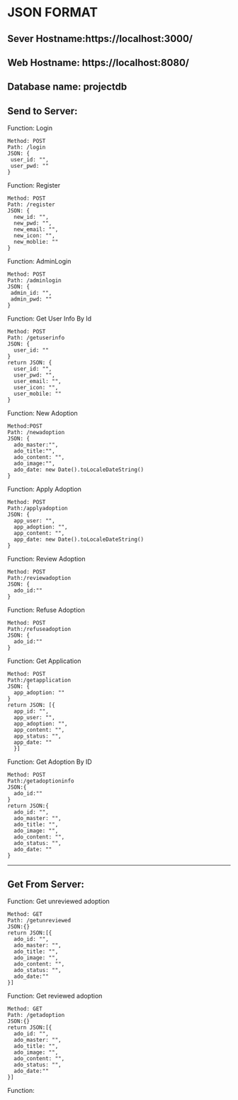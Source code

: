 # JSON FORMAT

## Sever Hostname:https://localhost:3000/
## Web Hostname: https://localhost:8080/
## Database name: projectdb

## Send to Server:

Function: Login
```
Method: POST
Path: /login
JSON: {
 user_id: "",
 user_pwd: ""
}
```

Function: Register
```
Method: POST
Path: /register
JSON: {
  new_id: "",
  new_pwd: "",
  new_email: "",
  new_icon: "",
  new_moblie: ""
}
```
Function: AdminLogin
```
Method: POST
Path: /adminlogin
JSON: {
 admin_id: "",
 admin_pwd: ""
}
```

Function: Get User Info By Id
```
Method: POST
Path: /getuserinfo
JSON: {
  user_id: ""
}
return JSON: {
  user_id: "",
  user_pwd: "",
  user_email: "",
  user_icon: "",
  user_mobile: ""
}
```

Function: New Adoption
```
Method:POST
Path: /newadoption
JSON: {
  ado_master:"",
  ado_title:"",
  ado_content: "",
  ado_image:"",
  ado_date: new Date().toLocaleDateString()
}
```

Function: Apply Adoption
```
Method: POST
Path:/applyadoption
JSON: {
  app_user: "",
  app_adoption: "",
  app_content: "",
  app_date: new Date().toLocaleDateString()
}
```

Function: Review Adoption
```
Method: POST
Path:/reviewadoption
JSON: {
  ado_id:""
}
```

Function: Refuse Adoption
```
Method: POST
Path:/refuseadoption
JSON: {
  ado_id:""
}
```

Function: Get Application
```
Method: POST
Path:/getapplication
JSON: {
  app_adoption: ""
}
return JSON: [{
  app_id: "",
  app_user: "",
  app_adoption: "",
  app_content: "",
  app_status: "",
  app_date: ""
  }]

```

Function: Get Adoption By ID
```
Method: POST
Path:/getadoptioninfo
JSON:{
  ado_id:""
}
return JSON:{
  ado_id: "",
  ado_master: "",
  ado_title: "",
  ado_image: "",
  ado_content: "",
  ado_status: "",
  ado_date: ""
}
```
---

## Get From Server:

Function: Get unreviewed adoption
```
Method: GET
Path: /getunreviewed
JSON:{}
return JSON:[{
  ado_id: "",
  ado_master: "",
  ado_title: "",
  ado_image: "",
  ado_content: "",
  ado_status: "",
  ado_date:""
}]
```

Function: Get reviewed adoption
```
Method: GET
Path: /getadoption
JSON:{}
return JSON:[{
  ado_id: "",
  ado_master: "",
  ado_title: "",
  ado_image: "",
  ado_content: "",
  ado_status: "",
  ado_date:""
}]
```

Function:
